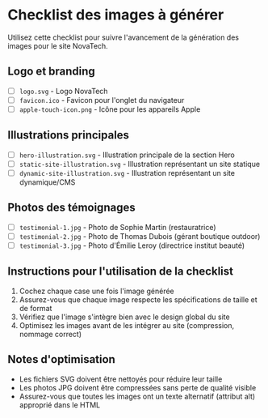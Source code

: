 # Checklist des images à générer

Utilisez cette checklist pour suivre l'avancement de la génération des images pour le site NovaTech.

## Logo et branding
- [ ] `logo.svg` - Logo NovaTech
- [ ] `favicon.ico` - Favicon pour l'onglet du navigateur
- [ ] `apple-touch-icon.png` - Icône pour les appareils Apple

## Illustrations principales
- [ ] `hero-illustration.svg` - Illustration principale de la section Hero
- [ ] `static-site-illustration.svg` - Illustration représentant un site statique
- [ ] `dynamic-site-illustration.svg` - Illustration représentant un site dynamique/CMS

## Photos des témoignages
- [ ] `testimonial-1.jpg` - Photo de Sophie Martin (restauratrice)
- [ ] `testimonial-2.jpg` - Photo de Thomas Dubois (gérant boutique outdoor)
- [ ] `testimonial-3.jpg` - Photo d'Émilie Leroy (directrice institut beauté)

## Instructions pour l'utilisation de la checklist
1. Cochez chaque case une fois l'image générée
2. Assurez-vous que chaque image respecte les spécifications de taille et de format
3. Vérifiez que l'image s'intègre bien avec le design global du site
4. Optimisez les images avant de les intégrer au site (compression, nommage correct)

## Notes d'optimisation
- Les fichiers SVG doivent être nettoyés pour réduire leur taille
- Les photos JPG doivent être compressées sans perte de qualité visible
- Assurez-vous que toutes les images ont un texte alternatif (attribut alt) approprié dans le HTML 